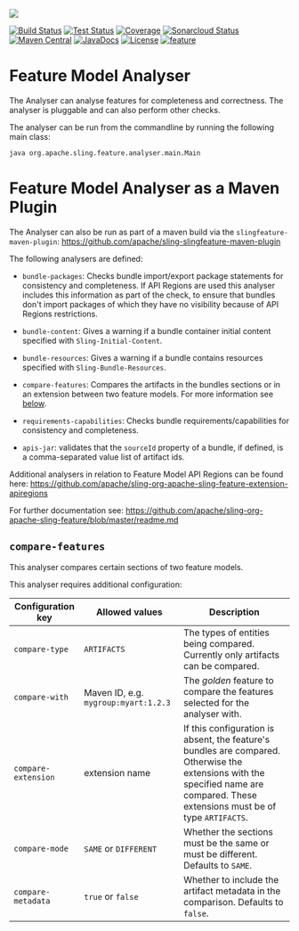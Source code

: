 [<img src="https://sling.apache.org/res/logos/sling.png"/>](https://sling.apache.org)

 [![Build Status](https://ci-builds.apache.org/job/Sling/job/modules/job/sling-org-apache-sling-feature-analyser/job/master/badge/icon)](https://ci-builds.apache.org/job/Sling/job/modules/job/sling-org-apache-sling-feature-analyser/job/master/) [![Test Status](https://img.shields.io/jenkins/tests.svg?jobUrl=https://ci-builds.apache.org/job/Sling/job/modules/job/sling-org-apache-sling-feature-analyser/job/master/)](https://ci-builds.apache.org/job/Sling/job/modules/job/sling-org-apache-sling-feature-analyser/job/master/test/?width=800&height=600) [![Coverage](https://sonarcloud.io/api/project_badges/measure?project=apache_sling-org-apache-sling-feature-analyser&metric=coverage)](https://sonarcloud.io/dashboard?id=apache_sling-org-apache-sling-feature-analyser) [![Sonarcloud Status](https://sonarcloud.io/api/project_badges/measure?project=apache_sling-org-apache-sling-feature-analyser&metric=alert_status)](https://sonarcloud.io/dashboard?id=apache_sling-org-apache-sling-feature-analyser) [![Maven Central](https://maven-badges.herokuapp.com/maven-central/org.apache.sling/org.apache.sling.feature.analyser/badge.svg)](https://search.maven.org/#search%7Cga%7C1%7Cg%3A%22org.apache.sling%22%20a%3A%22org.apache.sling.feature.analyser%22) [![JavaDocs](https://www.javadoc.io/badge/org.apache.sling/org.apache.sling.feature.analyser.svg)](https://www.javadoc.io/doc/org.apache.sling/org.apache.sling.feature.analyser) [![License](https://img.shields.io/badge/License-Apache%202.0-blue.svg)](https://www.apache.org/licenses/LICENSE-2.0) [![feature](https://sling.apache.org/badges/group-feature.svg)](https://github.com/apache/sling-aggregator/blob/master/docs/groups/feature.md)

# Feature Model Analyser

The Analyser can analyse features for completeness and correctness. The analyser is pluggable and can also perform other checks.

The analyser can be run from the commandline by running the following main class:

```
java org.apache.sling.feature.analyser.main.Main
```

# Feature Model Analyser as a Maven Plugin

The Analyser can also be run as part of a maven build via the `slingfeature-maven-plugin`: https://github.com/apache/sling-slingfeature-maven-plugin

The following analysers are defined:

* `bundle-packages`: Checks bundle import/export package statements for consistency and completeness. If API Regions are used this analyser includes this 
information as part of the check, to ensure that bundles don't import packages of which they have no visibility because of API Regions restrictions.

* `bundle-content`: Gives a warning if a bundle container initial content specified with `Sling-Initial-Content`.

* `bundle-resources`: Gives a warning if a bundle contains resources specified with `Sling-Bundle-Resources`.

* `compare-features`: Compares the artifacts in the bundles sections or in an extension between two feature models. For more information see [below](#compare-features).

* `requirements-capabilities`: Checks bundle requirements/capabilities for consistency and completeness.

* `apis-jar`: validates that the `sourceId` property of a bundle, if defined, is a comma-separated value list of artifact ids.

Additional analysers in relation to Feature Model API Regions can be found here: https://github.com/apache/sling-org-apache-sling-feature-extension-apiregions

For further documentation see: https://github.com/apache/sling-org-apache-sling-feature/blob/master/readme.md

## `compare-features`

This analyser compares certain sections of two feature models.

This analyser requires additional configuration:

 Configuration key | Allowed values | Description 
 ----- | ----- | -----
`compare-type` | `ARTIFACTS` | The types of entities being compared. Currently only artifacts can be compared.
`compare-with` | Maven ID, e.g. `mygroup:myart:1.2.3` | The _golden_ feature to compare the features selected for the analyser with.
`compare-extension` | extension name | If this configuration is absent, the feature's bundles are compared. Otherwise the extensions with the specified name are compared. These extensions must be of type `ARTIFACTS`.
`compare-mode` | `SAME` or `DIFFERENT` | Whether the sections must be the same or must be different. Defaults to `SAME`.
`compare-metadata` | `true` or `false` | Whether to include the artifact metadata in the comparison. Defaults to `false`.
